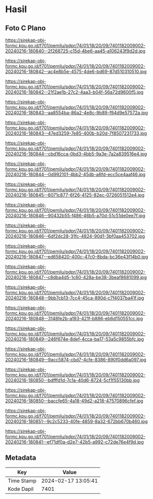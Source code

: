 # Hasil

## Foto C Plano

https://sirekap-obj-formc.kpu.go.id/f701/pemilu/pdpr/74/01/18/20/09/7401182009002-20240216-180840--2f268725-c15d-4be6-aa45-a106243f9d2d.jpg

https://sirekap-obj-formc.kpu.go.id/f701/pemilu/pdpr/74/01/18/20/09/7401182009002-20240216-180842--ac4e8b5e-4575-4de6-bd69-87d510310510.jpg

https://sirekap-obj-formc.kpu.go.id/f701/pemilu/pdpr/74/01/18/20/09/7401182009002-20240216-180842--21f2ae1b-27c2-4aa3-b04f-56a72d9600f5.jpg

https://sirekap-obj-formc.kpu.go.id/f701/pemilu/pdpr/74/01/18/20/09/7401182009002-20240216-180843--aa8554ba-86a2-4e8c-9b89-f94d9e57572a.jpg

https://sirekap-obj-formc.kpu.go.id/f701/pemilu/pdpr/74/01/18/20/09/7401182009002-20240216-180843--47ed3259-7e85-400b-b20d-7f8507231733.jpg

https://sirekap-obj-formc.kpu.go.id/f701/pemilu/pdpr/74/01/18/20/09/7401182009002-20240216-180844--cbd16cca-0bd3-4bb5-9a3e-7a2a839516e4.jpg

https://sirekap-obj-formc.kpu.go.id/f701/pemilu/pdpr/74/01/18/20/09/7401182009002-20240216-180844--0d992101-4bb2-45db-a6fd-ecc5ce4aaf46.jpg

https://sirekap-obj-formc.kpu.go.id/f701/pemilu/pdpr/74/01/18/20/09/7401182009002-20240216-180845--6071c877-6f26-4125-82ec-0726051512e4.jpg

https://sirekap-obj-formc.kpu.go.id/f701/pemilu/pdpr/74/01/18/20/09/7401182009002-20240216-180846--90432b55-f486-46b5-a70d-51c51de0ee7f.jpg

https://sirekap-obj-formc.kpu.go.id/f701/pemilu/pdpr/74/01/18/20/09/7401182009002-20240216-180846--6df2dc28-31fc-4824-90d1-3bf0aa453702.jpg

https://sirekap-obj-formc.kpu.go.id/f701/pemilu/pdpr/74/01/18/20/09/7401182009002-20240216-180847--ed658420-400c-47c0-8bda-bc36e43f14b0.jpg

https://sirekap-obj-formc.kpu.go.id/f701/pemilu/pdpr/74/01/18/20/09/7401182009002-20240216-180847--c8dba4d5-1c60-428a-be38-3beaf8681099.jpg

https://sirekap-obj-formc.kpu.go.id/f701/pemilu/pdpr/74/01/18/20/09/7401182009002-20240216-180848--9bb7cb13-7cc4-45ca-890d-c7f4037ba41f.jpg

https://sirekap-obj-formc.kpu.go.id/f701/pemilu/pdpr/74/01/18/20/09/7401182009002-20240216-180848--3148fe2b-a193-421f-b886-eb6d150551cc.jpg

https://sirekap-obj-formc.kpu.go.id/f701/pemilu/pdpr/74/01/18/20/09/7401182009002-20240216-180849--246f674e-8def-4cca-ba17-53a5c9855bfc.jpg

https://sirekap-obj-formc.kpu.go.id/f701/pemilu/pdpr/74/01/18/20/09/7401182009002-20240216-180849--9acc5874-cbd7-4cfe-8386-890f0dd6a097.jpg

https://sirekap-obj-formc.kpu.go.id/f701/pemilu/pdpr/74/01/18/20/09/7401182009002-20240216-180850--bdfffd1d-7c1a-40d6-8724-5cf1f55130bb.jpg

https://sirekap-obj-formc.kpu.go.id/f701/pemilu/pdpr/74/01/18/20/09/7401182009002-20240216-180850--baccfe65-4a18-49d2-a218-47570896cfef.jpg

https://sirekap-obj-formc.kpu.go.id/f701/pemilu/pdpr/74/01/18/20/09/7401182009002-20240216-180851--9c2c5233-40fe-4859-8a32-672bb670b460.jpg

https://sirekap-obj-formc.kpu.go.id/f701/pemilu/pdpr/74/01/18/20/09/7401182009002-20240216-180841--ef71df0a-d2e7-42b5-a992-c72de76e4f9d.jpg


## Metadata

| Key        | Value               |
| ---------- | ------------------- |
| Time Stamp | 2024-02-17 13:05:41 |
| Kode Dapil | 7401                |



